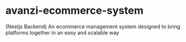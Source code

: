 # avanzi-ecommerce-system
(Nestjs Backend) An ecommerce management system designed to bring platforms together in an easy and scalable way 
